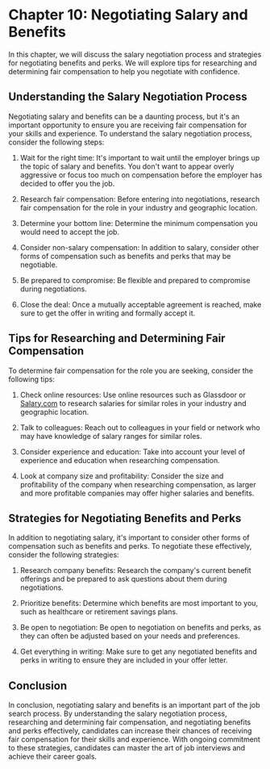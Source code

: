 Chapter 10: Negotiating Salary and Benefits
===========================================

In this chapter, we will discuss the salary negotiation process and strategies for negotiating benefits and perks. We will explore tips for researching and determining fair compensation to help you negotiate with confidence.

Understanding the Salary Negotiation Process
--------------------------------------------

Negotiating salary and benefits can be a daunting process, but it's an important opportunity to ensure you are receiving fair compensation for your skills and experience. To understand the salary negotiation process, consider the following steps:

1. Wait for the right time: It's important to wait until the employer brings up the topic of salary and benefits. You don't want to appear overly aggressive or focus too much on compensation before the employer has decided to offer you the job.

2. Research fair compensation: Before entering into negotiations, research fair compensation for the role in your industry and geographic location.

3. Determine your bottom line: Determine the minimum compensation you would need to accept the job.

4. Consider non-salary compensation: In addition to salary, consider other forms of compensation such as benefits and perks that may be negotiable.

5. Be prepared to compromise: Be flexible and prepared to compromise during negotiations.

6. Close the deal: Once a mutually acceptable agreement is reached, make sure to get the offer in writing and formally accept it.

Tips for Researching and Determining Fair Compensation
------------------------------------------------------

To determine fair compensation for the role you are seeking, consider the following tips:

1. Check online resources: Use online resources such as Glassdoor or [Salary.com](http://Salary.com) to research salaries for similar roles in your industry and geographic location.

2. Talk to colleagues: Reach out to colleagues in your field or network who may have knowledge of salary ranges for similar roles.

3. Consider experience and education: Take into account your level of experience and education when researching compensation.

4. Look at company size and profitability: Consider the size and profitability of the company when researching compensation, as larger and more profitable companies may offer higher salaries and benefits.

Strategies for Negotiating Benefits and Perks
---------------------------------------------

In addition to negotiating salary, it's important to consider other forms of compensation such as benefits and perks. To negotiate these effectively, consider the following strategies:

1. Research company benefits: Research the company's current benefit offerings and be prepared to ask questions about them during negotiations.

2. Prioritize benefits: Determine which benefits are most important to you, such as healthcare or retirement savings plans.

3. Be open to negotiation: Be open to negotiation on benefits and perks, as they can often be adjusted based on your needs and preferences.

4. Get everything in writing: Make sure to get any negotiated benefits and perks in writing to ensure they are included in your offer letter.

Conclusion
----------

In conclusion, negotiating salary and benefits is an important part of the job search process. By understanding the salary negotiation process, researching and determining fair compensation, and negotiating benefits and perks effectively, candidates can increase their chances of receiving fair compensation for their skills and experience. With ongoing commitment to these strategies, candidates can master the art of job interviews and achieve their career goals.
